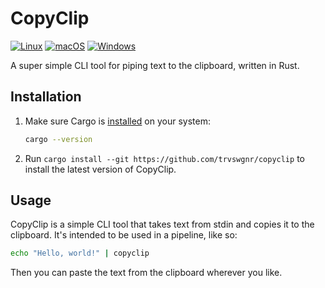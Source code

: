 # CopyClip

[![Linux](https://github.com/trvswgnr/copyclip/actions/workflows/test.linux.yml/badge.svg)](https://github.com/trvswgnr/copyclip/actions/workflows/test.linux.yml)
[![macOS](https://github.com/trvswgnr/copyclip/actions/workflows/test.macos.yml/badge.svg)](https://github.com/trvswgnr/copyclip/actions/workflows/test.macos.yml)
[![Windows](https://github.com/trvswgnr/copyclip/actions/workflows/test.windows.yml/badge.svg)](https://github.com/trvswgnr/copyclip/actions/workflows/test.windows.yml)

A super simple CLI tool for piping text to the clipboard, written in Rust.

## Installation

1. Make sure Cargo is [installed](https://doc.rust-lang.org/cargo/getting-started/installation.html) on your system:

    ```bash
    cargo --version
    ```

1. Run `cargo install --git https://github.com/trvswgnr/copyclip` to install the latest version of CopyClip.

## Usage

CopyClip is a simple CLI tool that takes text from stdin and copies it to the clipboard. It's intended to be used in a pipeline, like so:

```bash
echo "Hello, world!" | copyclip
```

Then you can paste the text from the clipboard wherever you like.
